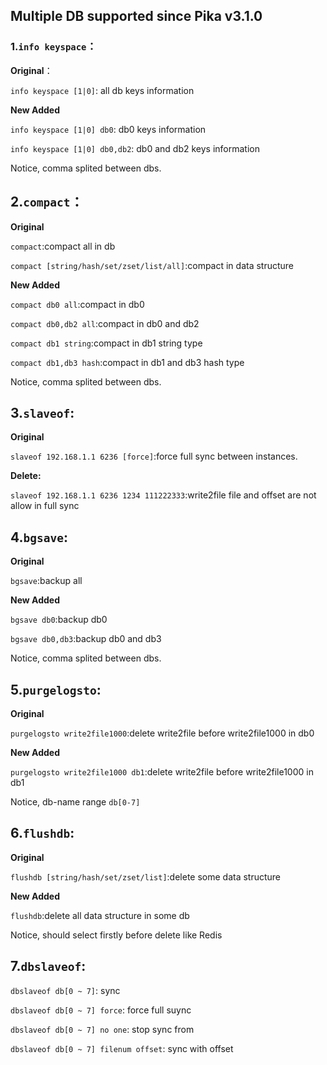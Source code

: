 ## Multiple DB supported since Pika v3.1.0

### 1.`info keyspace`：

**Original**：

`info keyspace [1|0]`: all db keys information

**New Added**

`info keyspace [1|0] db0`: db0 keys information

`info keyspace [1|0] db0,db2`: db0 and db2 keys information

Notice, comma splited between dbs.



## 2.`compact`：

**Original**

`compact`:compact all in db

`compact [string/hash/set/zset/list/all]`:compact in data structure

**New Added**

`compact db0 all`:compact in db0

`compact db0,db2 all`:compact in db0 and db2

`compact db1 string`:compact in db1 string type

`compact db1,db3 hash`:compact in db1 and db3 hash type

Notice, comma splited between dbs.


## 3.`slaveof`:

**Original**

`slaveof 192.168.1.1 6236 [force]`:force full sync between instances.

**Delete:**

`slaveof 192.168.1.1 6236 1234 111222333`:write2file file and offset are not allow in full sync


## 4.`bgsave`:

**Original**

`bgsave`:backup all

**New Added**

`bgsave db0`:backup db0

`bgsave db0,db3`:backup db0 and db3

Notice, comma splited between dbs.


## 5.`purgelogsto`:

**Original**

`purgelogsto write2file1000`:delete write2file before write2file1000 in db0

**New Added**

`purgelogsto write2file1000 db1`:delete write2file before write2file1000 in db1

Notice, db-name range `db[0-7]`


## 6.`flushdb`:

**Original**

`flushdb [string/hash/set/zset/list]`:delete some data structure

**New Added**

`flushdb`:delete all data structure in some db

Notice, should select firstly before delete like Redis


## 7.`dbslaveof`:

`dbslaveof db[0 ~ 7]`: sync

`dbslaveof db[0 ~ 7] force`: force full suync

`dbslaveof db[0 ~ 7] no one`: stop sync from

`dbslaveof db[0 ~ 7] filenum offset`: sync with offset

